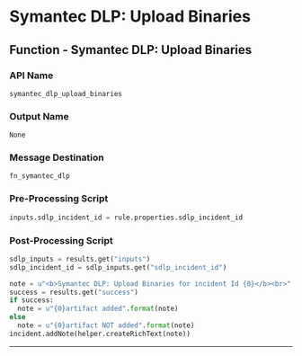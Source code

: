 <!--
    DO NOT MANUALLY EDIT THIS FILE
    THIS FILE IS AUTOMATICALLY GENERATED WITH resilient-sdk codegen
-->

# Symantec DLP: Upload Binaries

## Function - Symantec DLP: Upload Binaries

### API Name
`symantec_dlp_upload_binaries`

### Output Name
`None`

### Message Destination
`fn_symantec_dlp`

### Pre-Processing Script
```python
inputs.sdlp_incident_id = rule.properties.sdlp_incident_id
```

### Post-Processing Script
```python
sdlp_inputs = results.get("inputs")
sdlp_incident_id = sdlp_inputs.get("sdlp_incident_id")

note = u"<b>Symantec DLP: Upload Binaries for incident Id {0}</b><br>".format(sdlp_incident_id)
success = results.get("success")
if success:
  note = u"{0}artifact added".format(note)
else
  note = u"{0}artifact NOT added".format(note)
incident.addNote(helper.createRichText(note))
```

---

